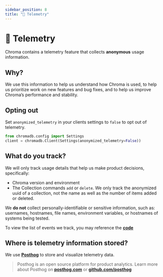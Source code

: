 ```yaml
---
sidebar_position: 8
title: "📏 Telemetry"
---
```


# 📏 Telemetry

Chroma contains a telemetry feature that collects **anonymous** usage information.

## **Why?**

We use this information to help us understand how Chroma is used, to help us prioritize work on new features and bug fixes, and to help us improve Chroma’s performance and stability.

## **Opting out**

Set `anonymized_telemetry` in your clients settings to `false` to opt out of telemetry.

```python
from chromadb.config import Settings
client = chromadb.Client(Settings(anonymized_telemetry=False))
```

## **What do you track?**

We will only track usage details that help us make product decisions, specifically:

- Chroma version and environment
- The Collection commands `add` or `delete`. We only track the anonymized uuid of a collection, not the name as well as the number of items added or deleted.

We **do not** collect personally-identifiable or sensitive information, such as: usernames, hostnames, file names, environment variables, or hostnames of systems being tested.

To view the list of events we track, you may reference the **[code](https://github.com/chroma-core/chroma/blob/main/chromadb/telemetry/events.py)**

## **Where is telemetry information stored?**

We use **[Posthog](https://posthog.com/)** to store and visualize telemetry data.

> Posthog is an open source platform for product analytics. Learn more about Posthog on **[posthog.com](https://posthog.com/)** or **[github.com/posthog](https://github.com/posthog/posthog)**

